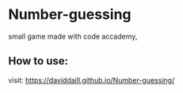 # Number-guessing
small game made with code accademy, 

## How to use:
visit: https://daviddaill.github.io/Number-guessing/

